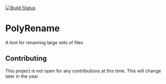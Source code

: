[![Build Status](https://travis-ci.org/agsimmons/PolyRename.svg?branch=develop)](https://travis-ci.org/agsimmons/PolyRename)

# PolyRename
A tool for renaming large sets of files

## Contributing
This project is not open for any contributions at this time. This will change later in the year.
